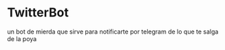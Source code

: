 # TwitterBot


un bot de mierda que sirve para notificarte por telegram de lo que te salga de la poya
